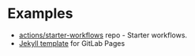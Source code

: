 # Examples

- [actions/starter-workflows](https://github.com/actions/starter-workflows) repo - Starter workflows.
- [Jekyll template](https://gitlab.com/pages/jekyll) for GitLab Pages
